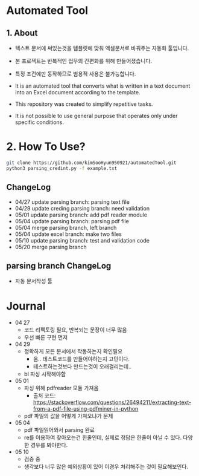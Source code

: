 # Automated Tool
## 1. About
-  텍스트 문서에 써있는것을 템플릿에 맞춰 엑셀문서로 바꿔주는 자동화 툴입니다.
-  본 프로젝트는 반복적인 업무의 간편화를 위해 만들어졌습니다.
-  특정 조건에만 동작하므로 범용적 사용은 불가능합니다.

- It is an automated tool that converts what is written in a text document into an Excel document according to the template.
- This repository was created to simplify repetitive tasks.
- It is not possible to use general purpose that operates only under specific conditions.
# 2. How To Use?
```bash
git clone https://github.com/kimSooHyun950921/automatedTool.git
python3 parsing_credint.py -f example.txt
```
## ChangeLog
- 04/27 update parsing branch: parsing text file
- 04/29 update creding parsing branch: need validation
- 05/01 update parsing branch: add pdf reader module
- 05/04 update parsing branch: parsing pdf file
- 05/04 merge parsing branch, left branch
- 05/04 update excel branch: make two files
- 05/10 update parsing branch: test and validation code
- 05/20 merge parsing branch


## parsing branch ChangeLog
- 자동 문서작성 툴
# Journal
- 04 27 
    - 코드 리펙토링 필요, 반복되는 문장이 너무 많음
    - 우선 빠른 구현 먼저
- 04 29
    - 정확하게 모든 문서에서 작동하는지 확인필요
        - 음.. 테스트코드를 만들어야하는지 고민이다.
        - 테스트하는것보다 만드는것이 오래걸리는데..
    - bl 파싱 시작해야함
- 05 01
    - 파싱 위해 pdfreader 모듈 가져옴
        - 출처 코드: https://stackoverflow.com/questions/26494211/extracting-text-from-a-pdf-file-using-pdfminer-in-python
    - pdf 파일의 값을 어떻게 가져오냐가 문제
- 05 04
    - pdf 파일읽어와서 parsing 완료
    - re를 이용하여 찾아오는건 한줄인데, 실제로 정답은 한줄이 아닐 수 있다. 다양한 경우를 봐야한다.
- 05 10
    - 검증 중
    - 생각보다 너무 많은 예외상황이 있어 이경우 처리해주는 것이 필요해보인다.
